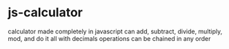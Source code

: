 # js-calculator
calculator made completely in javascript
can add, subtract, divide, multiply, mod, and do it all with decimals
operations can be chained in any order